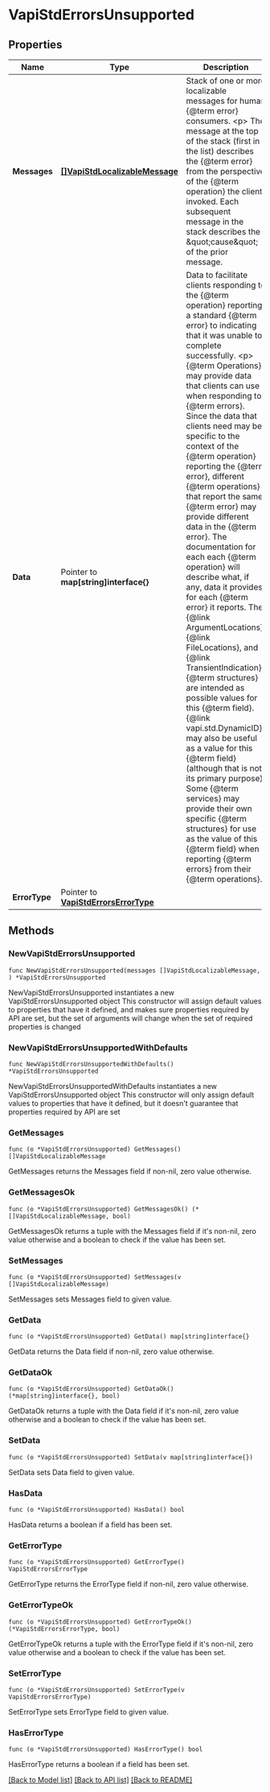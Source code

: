 # VapiStdErrorsUnsupported

## Properties

Name | Type | Description | Notes
------------ | ------------- | ------------- | -------------
**Messages** | [**[]VapiStdLocalizableMessage**](VapiStdLocalizableMessage.md) | Stack of one or more localizable messages for human {@term error} consumers. &lt;p&gt; The message at the top of the stack (first in the list) describes the {@term error} from the perspective of the {@term operation} the client invoked. Each subsequent message in the stack describes the \&quot;cause\&quot; of the prior message. | 
**Data** | Pointer to **map[string]interface{}** | Data to facilitate clients responding to the {@term operation} reporting a standard {@term error} to indicating that it was unable to complete successfully. &lt;p&gt; {@term Operations} may provide data that clients can use when responding to {@term errors}.  Since the data that clients need may be specific to the context of the {@term operation} reporting the {@term error}, different {@term operations} that report the same {@term error} may provide different data in the {@term error}.  The documentation for each each {@term operation} will describe what, if any, data it provides for each {@term error} it reports. The {@link ArgumentLocations}, {@link FileLocations}, and {@link TransientIndication} {@term structures} are intended as possible values for this {@term field}.  {@link vapi.std.DynamicID} may also be useful as a value for this {@term field} (although that is not its primary purpose).  Some {@term services} may provide their own specific {@term structures} for use as the value of this {@term field} when reporting {@term errors} from their {@term operations}. | [optional] 
**ErrorType** | Pointer to [**VapiStdErrorsErrorType**](VapiStdErrorsErrorType.md) |  | [optional] 

## Methods

### NewVapiStdErrorsUnsupported

`func NewVapiStdErrorsUnsupported(messages []VapiStdLocalizableMessage, ) *VapiStdErrorsUnsupported`

NewVapiStdErrorsUnsupported instantiates a new VapiStdErrorsUnsupported object
This constructor will assign default values to properties that have it defined,
and makes sure properties required by API are set, but the set of arguments
will change when the set of required properties is changed

### NewVapiStdErrorsUnsupportedWithDefaults

`func NewVapiStdErrorsUnsupportedWithDefaults() *VapiStdErrorsUnsupported`

NewVapiStdErrorsUnsupportedWithDefaults instantiates a new VapiStdErrorsUnsupported object
This constructor will only assign default values to properties that have it defined,
but it doesn't guarantee that properties required by API are set

### GetMessages

`func (o *VapiStdErrorsUnsupported) GetMessages() []VapiStdLocalizableMessage`

GetMessages returns the Messages field if non-nil, zero value otherwise.

### GetMessagesOk

`func (o *VapiStdErrorsUnsupported) GetMessagesOk() (*[]VapiStdLocalizableMessage, bool)`

GetMessagesOk returns a tuple with the Messages field if it's non-nil, zero value otherwise
and a boolean to check if the value has been set.

### SetMessages

`func (o *VapiStdErrorsUnsupported) SetMessages(v []VapiStdLocalizableMessage)`

SetMessages sets Messages field to given value.


### GetData

`func (o *VapiStdErrorsUnsupported) GetData() map[string]interface{}`

GetData returns the Data field if non-nil, zero value otherwise.

### GetDataOk

`func (o *VapiStdErrorsUnsupported) GetDataOk() (*map[string]interface{}, bool)`

GetDataOk returns a tuple with the Data field if it's non-nil, zero value otherwise
and a boolean to check if the value has been set.

### SetData

`func (o *VapiStdErrorsUnsupported) SetData(v map[string]interface{})`

SetData sets Data field to given value.

### HasData

`func (o *VapiStdErrorsUnsupported) HasData() bool`

HasData returns a boolean if a field has been set.

### GetErrorType

`func (o *VapiStdErrorsUnsupported) GetErrorType() VapiStdErrorsErrorType`

GetErrorType returns the ErrorType field if non-nil, zero value otherwise.

### GetErrorTypeOk

`func (o *VapiStdErrorsUnsupported) GetErrorTypeOk() (*VapiStdErrorsErrorType, bool)`

GetErrorTypeOk returns a tuple with the ErrorType field if it's non-nil, zero value otherwise
and a boolean to check if the value has been set.

### SetErrorType

`func (o *VapiStdErrorsUnsupported) SetErrorType(v VapiStdErrorsErrorType)`

SetErrorType sets ErrorType field to given value.

### HasErrorType

`func (o *VapiStdErrorsUnsupported) HasErrorType() bool`

HasErrorType returns a boolean if a field has been set.


[[Back to Model list]](../README.md#documentation-for-models) [[Back to API list]](../README.md#documentation-for-api-endpoints) [[Back to README]](../README.md)


